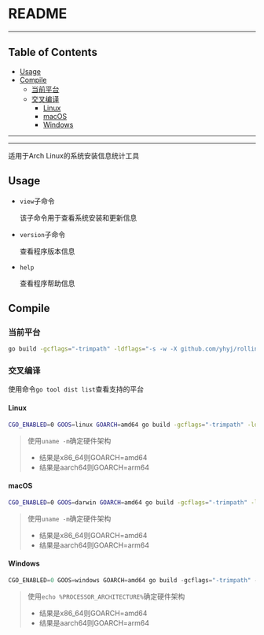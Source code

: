 # README

<!-- File: README.md -->
<!-- Author: YJ -->
<!-- Email: yj1516268@outlook.com -->
<!-- Created Time: 2023-02-20 16:24:15 -->

---

## Table of Contents

<!-- vim-markdown-toc GFM -->

* [Usage](#usage)
* [Compile](#compile)
  * [当前平台](#当前平台)
  * [交叉编译](#交叉编译)
    * [Linux](#linux)
    * [macOS](#macos)
    * [Windows](#windows)

<!-- vim-markdown-toc -->

---

<!----------------------------------->
<!--            _ _ _              -->
<!--  _ __ ___ | | (_)_ __   __ _  -->
<!-- | '__/ _ \| | | | '_ \ / _` | -->
<!-- | | | (_) | | | | | | | (_| | -->
<!-- |_|  \___/|_|_|_|_| |_|\__, | -->
<!--                        |___/  -->
<!----------------------------------->


---

适用于Arch Linux的系统安装信息统计工具

## Usage

- `view`子命令

    该子命令用于查看系统安装和更新信息

- `version`子命令

    查看程序版本信息

- `help`

    查看程序帮助信息

## Compile

### 当前平台

```bash
go build -gcflags="-trimpath" -ldflags="-s -w -X github.com/yhyj/rolling/function.buildTime=`date +%s` -X github.com/yhyj/rolling/function.buildBy=$USER" -o rolling main.go
```

### 交叉编译

使用命令`go tool dist list`查看支持的平台

#### Linux

```bash
CGO_ENABLED=0 GOOS=linux GOARCH=amd64 go build -gcflags="-trimpath" -ldflags="-s -w -X github.com/yhyj/rolling/function.buildTime=`date +%s` -X github.com/yhyj/rolling/function.buildBy=$USER" -o rolling main.go
```

> 使用`uname -m`确定硬件架构
>
> - 结果是x86_64则GOARCH=amd64
> - 结果是aarch64则GOARCH=arm64

#### macOS

```bash
CGO_ENABLED=0 GOOS=darwin GOARCH=amd64 go build -gcflags="-trimpath" -ldflags="-s -w -X github.com/yhyj/rolling/function.buildTime=`date +%s` -X github.com/yhyj/rolling/function.buildBy=$USER" -o rolling main.go
```

> 使用`uname -m`确定硬件架构
>
> - 结果是x86_64则GOARCH=amd64
> - 结果是aarch64则GOARCH=arm64

#### Windows

```powershell
CGO_ENABLED=0 GOOS=windows GOARCH=amd64 go build -gcflags="-trimpath" -ldflags="-s -w -H windowsgui -X github.com/yhyj/rolling/function.buildTime=`date +%s` -X github.com/yhyj/rolling/function.buildBy=$USER" -o rolling main.go
```

> 使用`echo %PROCESSOR_ARCHITECTURE%`确定硬件架构
>
> - 结果是x86_64则GOARCH=amd64
> - 结果是aarch64则GOARCH=arm64
